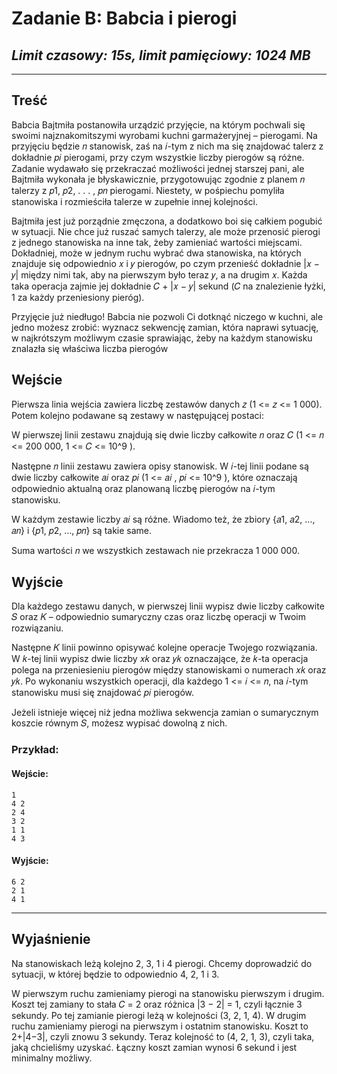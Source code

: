 # **Zadanie B**: Babcia i pierogi

## *Limit czasowy: 15s, limit pamięciowy: 1024 MB*

___

## **Treść**

Babcia Bajtmiła postanowiła urządzić przyjęcie, na którym pochwali się swoimi
najznakomitszymi wyrobami kuchni garmażeryjnej – pierogami. Na przyjęciu będzie 𝑛 stanowisk,
zaś na 𝑖-tym z nich ma się znajdować talerz z dokładnie 𝑝𝑖 pierogami, przy czym wszystkie liczby
pierogów są różne. Zadanie wydawało się przekraczać możliwości jednej starszej pani, ale Bajtmiła
wykonała je błyskawicznie, przygotowując zgodnie z planem 𝑛 talerzy z 𝑝1, 𝑝2, . . . , 𝑝𝑛 pierogami.
Niestety, w pośpiechu pomyliła stanowiska i rozmieściła talerze w zupełnie innej kolejności.

Bajtmiła jest już porządnie zmęczona, a dodatkowo boi się całkiem pogubić w sytuacji. Nie
chce już ruszać samych talerzy, ale może przenosić pierogi z jednego stanowiska na inne tak,
żeby zamieniać wartości miejscami. Dokładniej, może w jednym ruchu wybrać dwa stanowiska,
na których znajduje się odpowiednio 𝑥 i 𝑦 pierogów, po czym przenieść dokładnie |𝑥 − 𝑦| między
nimi tak, aby na pierwszym było teraz 𝑦, a na drugim 𝑥. Każda taka operacja zajmie jej dokładnie
𝐶 + |𝑥 − 𝑦| sekund (𝐶 na znalezienie łyżki, 1 za każdy przeniesiony pieróg).

Przyjęcie już niedługo! Babcia nie pozwoli Ci dotknąć niczego w kuchni, ale jedno możesz
zrobić: wyznacz sekwencję zamian, która naprawi sytuację, w najkrótszym możliwym czasie
sprawiając, żeby na każdym stanowisku znalazła się właściwa liczba pierogów

## **Wejście**

Pierwsza linia wejścia zawiera liczbę zestawów danych 𝑧 (1 <= 𝑧 <= 1 000). Potem kolejno
podawane są zestawy w następującej postaci:

W pierwszej linii zestawu znajdują się dwie liczby całkowite 𝑛 oraz 𝐶 (1 <= 𝑛 <= 200 000,
1 <= 𝐶 <= 10^9
).

Następne 𝑛 linii zestawu zawiera opisy stanowisk. W 𝑖-tej linii podane są dwie liczby całkowite
𝑎𝑖 oraz 𝑝𝑖 (1 <= 𝑎𝑖
, 𝑝𝑖 <= 10^9
), które oznaczają odpowiednio aktualną oraz planowaną liczbę
pierogów na 𝑖-tym stanowisku.

W każdym zestawie liczby 𝑎𝑖 są różne. Wiadomo też, że zbiory {𝑎1, 𝑎2, ..., 𝑎𝑛} i {𝑝1, 𝑝2, ..., 𝑝𝑛}
są takie same.

Suma wartości 𝑛 we wszystkich zestawach nie przekracza 1 000 000.

## **Wyjście**

Dla każdego zestawu danych, w pierwszej linii wypisz dwie liczby całkowite 𝑆 oraz 𝐾 –
odpowiednio sumaryczny czas oraz liczbę operacji w Twoim rozwiązaniu.

Następne 𝐾 linii powinno opisywać kolejne operacje Twojego rozwiązania. W 𝑘-tej linii wypisz
dwie liczby 𝑥𝑘 oraz 𝑦𝑘 oznaczające, że 𝑘-ta operacja polega na przeniesieniu pierogów między
stanowiskami o numerach 𝑥𝑘 oraz 𝑦𝑘. Po wykonaniu wszystkich operacji, dla każdego 1 <= 𝑖 <= 𝑛,
na 𝑖-tym stanowisku musi się znajdować 𝑝𝑖 pierogów.

Jeżeli istnieje więcej niż jedna możliwa sekwencja zamian o sumarycznym koszcie równym 𝑆,
możesz wypisać dowolną z nich.


### **Przykład:**

#### **Wejście**:

    1
    4 2
    2 4
    3 2
    1 1
    4 3

#### **Wyjście**:

    6 2
    2 1
    4 1

___

## **Wyjaśnienie**

Na stanowiskach leżą kolejno 2, 3, 1 i 4 pierogi. Chcemy doprowadzić do sytuacji, w której
będzie to odpowiednio 4, 2, 1 i 3.

W pierwszym ruchu zamieniamy pierogi na stanowisku pierwszym i drugim. Koszt tej zamiany
to stała 𝐶 = 2 oraz różnica |3 − 2| = 1, czyli łącznie 3 sekundy. Po tej zamianie pierogi leżą w
kolejności (3, 2, 1, 4). W drugim ruchu zamieniamy pierogi na pierwszym i ostatnim stanowisku.
Koszt to 2+|4−3|, czyli znowu 3 sekundy. Teraz kolejność to (4, 2, 1, 3), czyli taka, jaką chcieliśmy
uzyskać. Łączny koszt zamian wynosi 6 sekund i jest minimalny możliwy.